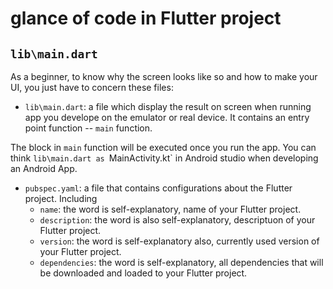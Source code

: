 # glance of code in Flutter project
## `lib\main.dart`

As a beginner, to know why the screen looks like so and how to make your UI, you just have to concern these files:

+ `lib\main.dart`: a file which display the result on screen when running app you develope on the emulator or real device. It contains an entry point function -- `main` function.

The block in `main` function will be executed once you run the app. You can think `lib\main.dart as `MainActivity.kt` in Android studio when developing an Android App.

+ `pubspec.yaml`: a file that contains configurations about the Flutter project. Including
  - `name`: the word is self-explanatory, name of your Flutter project.
  - `description`: the word is also self-explanatory, descriptuon of your Flutter project.
  - `version`: the word is self-explanatory also, currently used version of your Flutter project.
  - `dependencies`: the word is self-explanatory, all dependencies that will be downloaded and loaded to your Flutter project.

